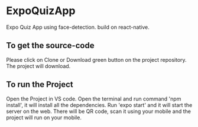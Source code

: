 # ExpoQuizApp
Expo Quiz App using face-detection. build on react-native.

## To get the source-code
Please click on Clone or Download green button on the project repository.
The project will download.

## To run the Project
Open the Project in VS code.
Open the terminal and run command 'npm install', it will install all the dependencies.
Run 'expo start' and it will start the server on the web. There will be QR code, scan it using your mobile and the project will run on your mobile.
